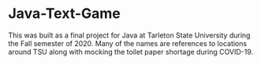 # Java-Text-Game
This was built as a final project for Java at Tarleton State University during the Fall semester of 2020.
Many of the names are references to locations around TSU along with mocking the toilet paper shortage during COVID-19.

